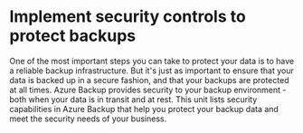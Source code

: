 # Implement security controls to protect backups

One of the most important steps you can take to protect your data is to have a reliable backup infrastructure. But it's just as important to ensure that your data is backed up in a secure fashion, and that your backups are protected at all times. Azure Backup provides security to your backup environment - both when your data is in transit and at rest. This unit lists security capabilities in Azure Backup that help you protect your backup data and meet the security needs of your business.

## 
